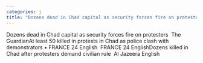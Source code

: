 ```yaml
---
categories: j
title: "Dozens dead in Chad capital as security forces fire on protesters  The Guardian"
---
```

Dozens dead in Chad capital as security forces fire on protesters&nbsp;&nbsp;The GuardianAt least 50 killed in protests in Chad as police clash with demonstrators • FRANCE 24 English&nbsp;&nbsp;FRANCE 24 EnglishDozens killed in Chad after protesters demand civilian rule&nbsp;&nbsp;Al Jazeera English